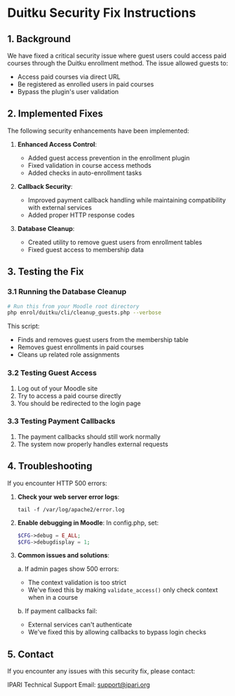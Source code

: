 # Duitku Security Fix Instructions

## 1. Background

We have fixed a critical security issue where guest users could access paid courses through the Duitku enrollment method. The issue allowed guests to:

-   Access paid courses via direct URL
-   Be registered as enrolled users in paid courses
-   Bypass the plugin's user validation

## 2. Implemented Fixes

The following security enhancements have been implemented:

1. **Enhanced Access Control**:

    - Added guest access prevention in the enrollment plugin
    - Fixed validation in course access methods
    - Added checks in auto-enrollment tasks

2. **Callback Security**:

    - Improved payment callback handling while maintaining compatibility with external services
    - Added proper HTTP response codes

3. **Database Cleanup**:
    - Created utility to remove guest users from enrollment tables
    - Fixed guest access to membership data

## 3. Testing the Fix

### 3.1 Running the Database Cleanup

```bash
# Run this from your Moodle root directory
php enrol/duitku/cli/cleanup_guests.php --verbose
```

This script:

-   Finds and removes guest users from the membership table
-   Removes guest enrollments in paid courses
-   Cleans up related role assignments

### 3.2 Testing Guest Access

1. Log out of your Moodle site
2. Try to access a paid course directly
3. You should be redirected to the login page

### 3.3 Testing Payment Callbacks

1. The payment callbacks should still work normally
2. The system now properly handles external requests

## 4. Troubleshooting

If you encounter HTTP 500 errors:

1. **Check your web server error logs**:

    ```
    tail -f /var/log/apache2/error.log
    ```

2. **Enable debugging in Moodle**:
   In config.php, set:

    ```php
    $CFG->debug = E_ALL;
    $CFG->debugdisplay = 1;
    ```

3. **Common issues and solutions**:

    a. If admin pages show 500 errors:

    - The context validation is too strict
    - We've fixed this by making `validate_access()` only check context when in a course

    b. If payment callbacks fail:

    - External services can't authenticate
    - We've fixed this by allowing callbacks to bypass login checks

## 5. Contact

If you encounter any issues with this security fix, please contact:

IPARI Technical Support
Email: support@ipari.org
